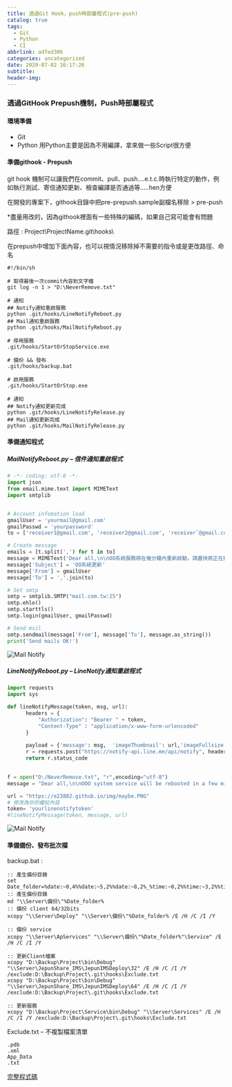```yaml
---
title: 透過Git Hook，push時部屬程式(pre-push)
catalog: true
tags:
  - Git
  - Python
  - CI
abbrlink: adfed306
categories: uncategorized
date: 2020-07-02 16:17:26
subtitle:
header-img:
---
```


### 透過GitHook Prepush機制，Push時部屬程式
#### 環境準備
- Git
- Python
用Python主要是因為不用編譯，拿來做一些Script很方便

#### 準備githook - Prepush
git hook 機制可以讓我們在commit、pull、push….e.t.c.時執行特定的動作，例如執行測試、寄信通知更新、檢查編譯是否通過等…..hen方便

在開發的專案下，githook目錄中把pre-prepush.sample副檔名移除 > pre-push

*盡量用改的，因為githook裡面有一些特殊的編碼，如果自己寫可能會有問題

路徑 : Project\ProjectName.git\hooks\

在prepush中增加下面內容，也可以視情況移除掉不需要的指令或是更改路徑、命名

```batch
#!/bin/sh

# 取得最後一次commit內容到文字檔
git log -n 1 > "D:\NeverRemove.txt"

# 通知
## Notify通知重啟服務
python .git/hooks/LineNotifyReboot.py
## Mail通知重啟服務
python .git/hooks/MailNotifyReboot.py

# 停用服務
.git/hooks/StartOrStopService.exe

# 備份 && 發布
.git/hooks/backup.bat

# 啟用服務
.git/hooks/StartOrStop.exe

# 通知
## Notify通知更新完成
python .git/hooks/LineNotifyRelease.py
## Mail通知更新完成
python .git/hooks/MailNotifyRelease.py
```

#### 準備通知程式
##### MailNotifyReboot.py – 信件通知重啟程式
```python
# -*- coding: utf-8 -*-
import json
from email.mime.text import MIMEText
import smtplib


# Account infomation load
gmailUser = 'yourmail@gmail.com'
gmailPasswd = 'yourpassword'
to = ['receiver1@gmail.com', 'receiver2@gmail.com', 'receiverˇ@gmail.com']

# Create message
emails = [t.split(',') for t in to]
message = MIMEText('Dear all,\n\nOO系統服務將在幾分鐘內重新啟動，請盡快將正在操作的資料儲存避免資料遺失。\n如果有任何問題需要協助請隨時與我聯繫，感謝 !\n\nRegards,\n', 'plain', 'utf-8')
message['Subject'] = 'OO系統更新'
message['From'] = gmailUser
message['To'] = ','.join(to)

# Set smtp
smtp = smtplib.SMTP("mail.com.tw:25")
smtp.ehlo()
smtp.starttls()
smtp.login(gmailUser, gmailPasswd)

# Send msil
smtp.sendmail(message['From'], message['To'], message.as_string())
print('Send mails OK!')
```
![Mail Notify](Mail.png)
##### LineNotifyReboot.py – LineNotify通知重啟程式
```python
import requests
import sys

def lineNotifyMessage(token, msg, url):
      headers = {
          "Authorization": "Bearer " + token, 
          "Content-Type" : "application/x-www-form-urlencoded"
      }
	
      payload = {'message': msg,  'imageThumbnail': url,'imageFullsize': url}
      r = requests.post("https://notify-api.line.me/api/notify", headers = headers, params = payload)
      return r.status_code
	

f = open("D:/NeverRemove.txt", "r",encoding="utf-8")
message = "Dear all,\n\nOOO system service will be rebooted in a few minutes, please save important data to avoid data loss.\nIf you have any questions, please feel free to contact me, thank you!\n\n128 Leo\n\nRegards,\n"

url = "https://e23882.github.io/img/maybe.PNG"
# 修改為你的權杖內容
token= 'yourlinenotifytoken'
#lineNotifyMessage(token, message, url)
```
![Mail Notify](Line.png)

#### 準備備份、發布批次檔
backup.bat :
```batch
:: 產生備份目錄
set Date_folder=%date:~0,4%%date:~5,2%%date:~8,2%_%time:~0,2%%time:~3,2%%time:~6,2%
:: 產生備份目錄
md "\\Server\備份\"%Date_folder%
:: 備份 client 64/32bits
xcopy "\\Server\Deploy" "\\Server\備份\"%Date_folder% /E /H /C /I /Y

:: 備份 service
xcopy "\\Server\ApServices" "\\Server\備份\"%Date_folder%"\Service" /E /H /C /I /Y

:: 更新Client檔案
xcopy "D:\Backup\Project\bin\Debug" "\\Server\JepunShare_IMS\JepunIMSDeploy\32" /E /H /C /I /Y /exclude:D:\Backup\Project\.git\hooks\Exclude.txt
xcopy "D:\Backup\Project\bin\Debug" "\\Server\JepunShare_IMS\JepunIMSDeploy\64" /E /H /C /I /Y /exclude:D:\Backup\Project\.git\hooks\Exclude.txt

:: 更新服務
xcopy "D:\Backup\Project\Service\bin\Debug" "\\Server\Services" /E /H /C /I /Y /exclude:D:\Backup\Project\.git\hooks\Exclude.txt
```
Exclude.txt – 不複製檔案清單
```
.pdb
.xml
App_Data
.txt
```

[完整程式碼](https://github.com/e23882/GitHook/tree/master/Depoly)